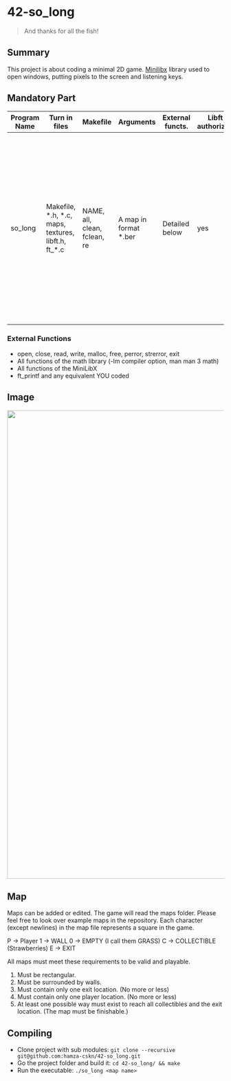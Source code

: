 # 42-so_long
> And thanks for all the fish!

## Summary
This project is about coding a minimal 2D game. [Minilibx](https://harm-smits.github.io/42docs/) library used to open windows, putting pixels to the screen and listening keys.

## Mandatory Part
| Program Name    | Turn in files | Makefile | Arguments | External functs. | Libft authorized | Description |
| -------- | ------- | ------- | -------- | ------- | ------- | ------- |
| so_long | Makefile, \*.h, \*.c, maps, textures, libft.h, ft_*.c | NAME, all, clean, fclean, re | A map in format *.ber | Detailed below | yes | You must create a basic 2D game in which a dolphin escapes Earth after eating some fish.  Instead of a dolphin, fish, and the Earth, you can use any character, any collectible and any place you want. |

### External Functions
* open, close, read, write, malloc, free, perror, strerror, exit
* All functions of the math library (-lm compiler option, man man 3 math)
* All functions of the MiniLibX
* ft_printf and any equivalent YOU coded

## Image
<img width="1090" src="https://github.com/hamza-cskn/42-so_long/assets/36128276/4e591b8b-bf90-4971-bab6-b335284cc525">

## Map
Maps can be added or edited. The game will read the maps folder. Please feel free to look over example maps in the repository. Each character (except newlines) in the map file represents a square in the game.

P -> Player
1 -> WALL
0 -> EMPTY (I call them GRASS)
C -> COLLECTIBLE (Strawberries)
E -> EXIT

All maps must meet these requirements to be valid and playable.
1. Must be rectangular.
2. Must be surrounded by walls.
3. Must contain only one exit location. (No more or less)
4. Must contain only one player location. (No more or less)
5. At least one possible way must exist to reach all collectibles and the exit location. (The map must be finishable.)

## Compiling
* Clone project with sub modules: `git clone --recursive git@github.com:hamza-cskn/42-so_long.git`
* Go the project folder and build it: `cd 42-so_long/ && make`
* Run the executable: `./so_long <map name>`

